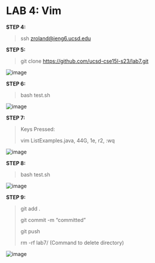 # LAB 4: Vim

**STEP 4:**
>ssh zroland@ieng6.ucsd.edu

**STEP 5:**
>git clone https://github.com/ucsd-cse15l-s23/lab7.git

![image](https://postimg.cc/dhgWN6jp)

**STEP 6:**
>bash test.sh

![image](https://postimg.cc/5XHJFPtR)

**STEP 7:**
>Keys Pressed:
>
>vim ListExamples.java, 44G, 1e, r2, :wq

![image](https://postimg.cc/nXKkTxMj)

**STEP 8:**
>bash test.sh

![image](https://postimg.cc/mcjWvKph)

**STEP 9:**
>git add .
>
>git commit -m “committed”
>
>git push
>
>rm -rf lab7/ (Command to delete directory)

![image](https://postimg.cc/tZbtxM9d)
